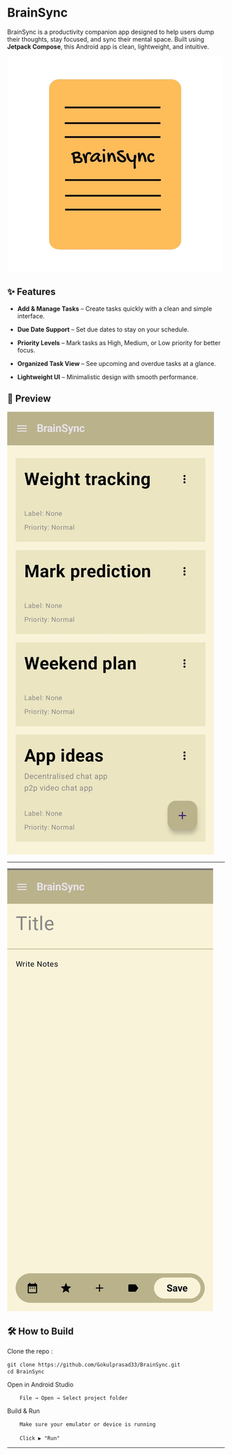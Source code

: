 
# BrainSync

BrainSync is a productivity companion app designed to help users dump their thoughts, stay focused, and sync their mental space. Built using **Jetpack Compose**, this Android app is clean, lightweight, and intuitive.

![App Screenshot 1](https://github.com/Gokulprasad33/BrainSync/blob/master/app/src/main/res/drawable/ic_icon_transparent.png?raw=true)


## ✨ Features

- **Add & Manage Tasks** – Create tasks quickly with a clean and simple interface.

- **Due Date Support** – Set due dates to stay on your schedule.

- **Priority Levels** – Mark tasks as High, Medium, or Low priority for better focus.


- **Organized Task View** – See upcoming and overdue tasks at a glance.

- **Lightweight UI** – Minimalistic design with smooth performance.


## 📸 Preview

![App Screenshot 1](https://github.com/Gokulprasad33/BrainSync/blob/master/app/src/main/java/com/example/brainsyncapp/ui/theme/Screenshot1.jpg?raw=true)

---
![App Screenshot 1](https://github.com/Gokulprasad33/BrainSync/blob/master/app/src/main/java/com/example/brainsyncapp/ui/theme/Screenshot2.jpg?raw=true)



## 🛠️ How to Build

Clone the repo :
```
git clone https://github.com/Gokulprasad33/BrainSync.git
cd BrainSync
```

Open in Android Studio
```
    File → Open → Select project folder
```
Build & Run
```
    Make sure your emulator or device is running

    Click ▶️ "Run"
```
---
